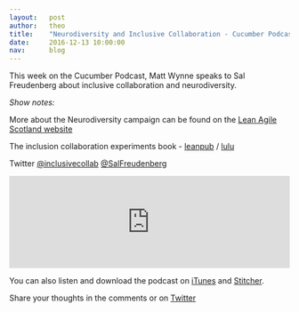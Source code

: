 ```yaml
---
layout:   post
author:   theo
title:    "Neurodiversity and Inclusive Collaboration - Cucumber Podcast"
date:     2016-12-13 10:00:00
nav:      blog
---
```


This week on the Cucumber Podcast, Matt Wynne speaks to Sal Freudenberg about inclusive collaboration and neurodiversity.

*Show notes:*

More about the Neurodiversity campaign can be found on the [Lean Agile Scotland website](http://leanagile.scot/workshops/inclusive-collaboration/)

The inclusion collaboration experiments book - [leanpub](leanpub.com/theinclusivecollaborationexperiments) / [lulu](http://www.lulu.com/shop/http://www.lulu.com/shop/sal-freudenberg-and-katherine-kirk/the-inclusive-collaboration-experiments/paperback/product-22927832.html)

Twitter
[@inclusivecollab](https://twitter.com/inclusivecollab) 
[@SalFreudenberg](https://twitter.com/SalFreudenberg)

<iframe width="100%" height="166" scrolling="no" frameborder="no" src="https://w.soundcloud.com/player/?url=https%3A//api.soundcloud.com/tracks/297720295&amp;color=ff5500&amp;auto_play=false&amp;hide_related=false&amp;show_comments=true&amp;show_user=true&amp;show_reposts=false"></iframe>

You can also listen and download the podcast on [iTunes](https://itunes.apple.com/gb/podcast/cucumber-podcast-rss/id1078896635) and [Stitcher](http://www.stitcher.com/s?fid=81999&refid=stpr). 

Share your thoughts in the comments or on [Twitter](https://twitter.com/cucumberbdd)
